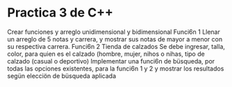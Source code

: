 # Practica 3 de C++ 

Crear funciones y arreglo unidimensional y bidimensional
Funci6n 1 Llenar un arreglo de 5 notas y carrera, y mostrar sus notas de mayor a menor con su
respectiva carrera.
Funci6n 2 Tienda de calzados Se debe ingresar, talla, color, para quien es el calzado (hombre,
mujer, nihos o nihas, tipo de calzado (casual o deportivo)
Implementar una funci6n de büsqueda, por todas las opciones existentes, para la funci6n 1 y 2
y mostrar los resultados segün elecciön de büsqueda aplicada